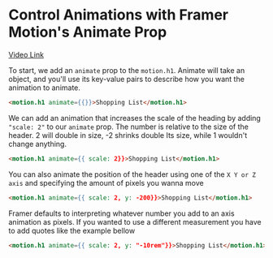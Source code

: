 # Control Animations with Framer Motion's Animate Prop

[Video Link](https://app.egghead.io/lessons/react-control-animations-with-framer-motion-s-animate-prop?pl=animate-react-apps-with-framer-motion-aa83f52c)

<TimeStamp start="0:00" end="0:18">

To start, we add an `animate` prop to the `motion.h1`. Animate will take an object, and you'll use its key-value pairs to describe how you want the animation to animate.

```html
<motion.h1 animate={{}}>Shopping List</motion.h1>
```
</TimeStamp>

<TimeStamp start="0:19" end="0:09">

We can add an animation that increases the scale of the heading by adding `"scale: 2"` to our `animate` prop. The number is relative to the size of the header. 2 will double in size, -2 shrinks double Its size, while 1 wouldn't change anything.

```html
<motion.h1 animate={{ scale: 2}}>Shopping List</motion.h1>
```
</TimeStamp>

<TimeStamp start="0:55" end="1:06">

You can also animate the position of the header using one of the `X Y or Z axis` and specifying the amount of pixels you wanna move

```html
<motion.h1 animate={{ scale: 2, y: -200}}>Shopping List</motion.h1>
```
</TimeStamp>

<TimeStamp start="1:14" end="1:46">

Framer defaults to interpreting whatever number you add to an axis animation as pixels. If you wanted to use a different measurement you have to add quotes like the example bellow

```html
<motion.h1 animate={{ scale: 2, y: "-10rem"}}>Shopping List</motion.h1>
```

</TimeStamp>